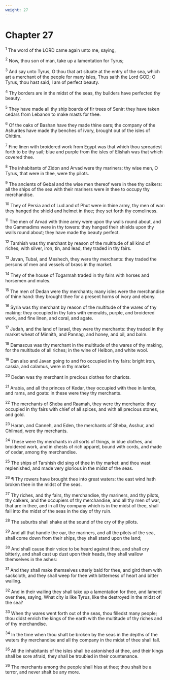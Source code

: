```yaml
---
weight: 27
---
```


# Chapter 27

<sup>1</sup> The word of the LORD came again unto me, saying, 

<sup>2</sup> Now, thou son of man, take up a lamentation for Tyrus; 

<sup>3</sup> And say unto Tyrus, O thou that art situate at the entry of the sea, which art a merchant of the people for many isles, Thus saith the Lord GOD; O Tyrus, thou hast said, I am of perfect beauty. 

<sup>4</sup> Thy borders are in the midst of the seas, thy builders have perfected thy beauty. 

<sup>5</sup> They have made all thy ship boards of fir trees of Senir: they have taken cedars from Lebanon to make masts for thee. 

<sup>6</sup> Of the oaks of Bashan have they made thine oars; the company of the Ashurites have made thy benches of ivory, brought out of the isles of Chittim. 

<sup>7</sup> Fine linen with broidered work from Egypt was that which thou spreadest forth to be thy sail; blue and purple from the isles of Elishah was that which covered thee. 

<sup>8</sup> The inhabitants of Zidon and Arvad were thy mariners: thy wise men, O Tyrus, that were in thee, were thy pilots. 

<sup>9</sup> The ancients of Gebal and the wise men thereof were in thee thy calkers: all the ships of the sea with their mariners were in thee to occupy thy merchandise. 

<sup>10</sup> They of Persia and of Lud and of Phut were in thine army, thy men of war: they hanged the shield and helmet in thee; they set forth thy comeliness. 

<sup>11</sup> The men of Arvad with thine army were upon thy walls round about, and the Gammadims were in thy towers: they hanged their shields upon thy walls round about; they have made thy beauty perfect. 

<sup>12</sup> Tarshish was thy merchant by reason of the multitude of all kind of riches; with silver, iron, tin, and lead, they traded in thy fairs. 

<sup>13</sup> Javan, Tubal, and Meshech, they were thy merchants: they traded the persons of men and vessels of brass in thy market. 

<sup>14</sup> They of the house of Togarmah traded in thy fairs with horses and horsemen and mules. 

<sup>15</sup> The men of Dedan were thy merchants; many isles were the merchandise of thine hand: they brought thee for a present horns of ivory and ebony. 

<sup>16</sup> Syria was thy merchant by reason of the multitude of the wares of thy making: they occupied in thy fairs with emeralds, purple, and broidered work, and fine linen, and coral, and agate. 

<sup>17</sup> Judah, and the land of Israel, they were thy merchants: they traded in thy market wheat of Minnith, and Pannag, and honey, and oil, and balm. 

<sup>18</sup> Damascus was thy merchant in the multitude of the wares of thy making, for the multitude of all riches; in the wine of Helbon, and white wool. 

<sup>19</sup> Dan also and Javan going to and fro occupied in thy fairs: bright iron, cassia, and calamus, were in thy market. 

<sup>20</sup> Dedan was thy merchant in precious clothes for chariots. 

<sup>21</sup> Arabia, and all the princes of Kedar, they occupied with thee in lambs, and rams, and goats: in these were they thy merchants. 

<sup>22</sup> The merchants of Sheba and Raamah, they were thy merchants: they occupied in thy fairs with chief of all spices, and with all precious stones, and gold. 

<sup>23</sup> Haran, and Canneh, and Eden, the merchants of Sheba, Asshur, and Chilmad, were thy merchants. 

<sup>24</sup> These were thy merchants in all sorts of things, in blue clothes, and broidered work, and in chests of rich apparel, bound with cords, and made of cedar, among thy merchandise. 

<sup>25</sup> The ships of Tarshish did sing of thee in thy market: and thou wast replenished, and made very glorious in the midst of the seas. 

<sup>26</sup> ¶ Thy rowers have brought thee into great waters: the east wind hath broken thee in the midst of the seas. 

<sup>27</sup> Thy riches, and thy fairs, thy merchandise, thy mariners, and thy pilots, thy calkers, and the occupiers of thy merchandise, and all thy men of war, that are in thee, and in all thy company which is in the midst of thee, shall fall into the midst of the seas in the day of thy ruin. 

<sup>28</sup> The suburbs shall shake at the sound of the cry of thy pilots. 

<sup>29</sup> And all that handle the oar, the mariners, and all the pilots of the sea, shall come down from their ships, they shall stand upon the land; 

<sup>30</sup> And shall cause their voice to be heard against thee, and shall cry bitterly, and shall cast up dust upon their heads, they shall wallow themselves in the ashes: 

<sup>31</sup> And they shall make themselves utterly bald for thee, and gird them with sackcloth, and they shall weep for thee with bitterness of heart and bitter wailing. 

<sup>32</sup> And in their wailing they shall take up a lamentation for thee, and lament over thee, saying, What city is like Tyrus, like the destroyed in the midst of the sea? 

<sup>33</sup> When thy wares went forth out of the seas, thou filledst many people; thou didst enrich the kings of the earth with the multitude of thy riches and of thy merchandise. 

<sup>34</sup> In the time when thou shalt be broken by the seas in the depths of the waters thy merchandise and all thy company in the midst of thee shall fall. 

<sup>35</sup> All the inhabitants of the isles shall be astonished at thee, and their kings shall be sore afraid, they shall be troubled in their countenance. 

<sup>36</sup> The merchants among the people shall hiss at thee; thou shalt be a terror, and never shalt be any more. 


